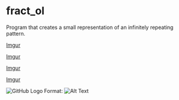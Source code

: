 # fract_ol
Program that creates a small representation of an infinitely repeating pattern.

[Imgur](https://i.imgur.com/KJDLSkk.png)

[Imgur](https://i.imgur.com/oHOfKFY.png)

[Imgur](https://i.imgur.com/dpwUI7g.png)

[Imgur](https://i.imgur.com/7fB5i5q.png)

![GitHub Logo](/images/logo.png)
Format: ![Alt Text](url)
